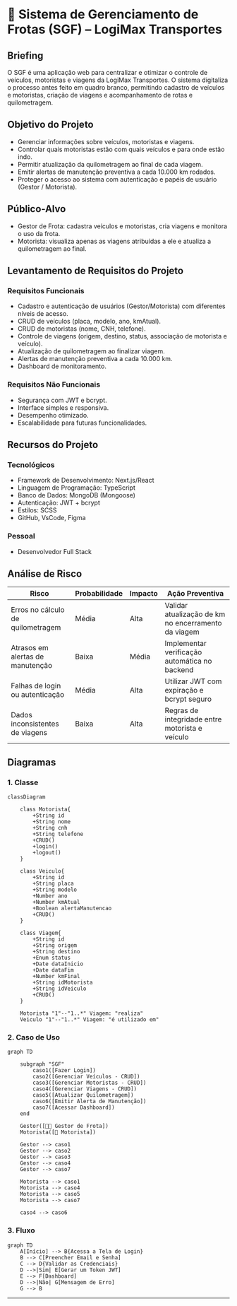 # 🚚 Sistema de Gerenciamento de Frotas (SGF) – LogiMax Transportes

## Briefing
O SGF é uma aplicação web para centralizar e otimizar o controle de veículos, motoristas e viagens da LogiMax Transportes. O sistema digitaliza o processo antes feito em quadro branco, permitindo cadastro de veículos e motoristas, criação de viagens e acompanhamento de rotas e quilometragem.

## Objetivo do Projeto
- Gerenciar informações sobre veículos, motoristas e viagens.
- Controlar quais motoristas estão com quais veículos e para onde estão indo.
- Permitir atualização da quilometragem ao final de cada viagem.
- Emitir alertas de manutenção preventiva a cada 10.000 km rodados.
- Proteger o acesso ao sistema com autenticação e papéis de usuário (Gestor / Motorista).

## Público-Alvo
- Gestor de Frota: cadastra veículos e motoristas, cria viagens e monitora o uso da frota.
- Motorista: visualiza apenas as viagens atribuídas a ele e atualiza a quilometragem ao final.

## Levantamento de Requisitos do Projeto

### Requisitos Funcionais
- Cadastro e autenticação de usuários (Gestor/Motorista) com diferentes níveis de acesso.
- CRUD de veículos (placa, modelo, ano, kmAtual).
- CRUD de motoristas (nome, CNH, telefone).
- Controle de viagens (origem, destino, status, associação de motorista e veículo).
- Atualização de quilometragem ao finalizar viagem.
- Alertas de manutenção preventiva a cada 10.000 km.
- Dashboard de monitoramento.

### Requisitos Não Funcionais
- Segurança com JWT e bcrypt.
- Interface simples e responsiva.
- Desempenho otimizado.
- Escalabilidade para futuras funcionalidades.

## Recursos do Projeto

### Tecnológicos
- Framework de Desenvolvimento: Next.js/React
- Linguagem de Programação: TypeScript
- Banco de Dados: MongoDB (Mongoose)
- Autenticação: JWT + bcrypt
- Estilos: SCSS
- GitHub, VsCode, Figma

### Pessoal
- Desenvolvedor Full Stack

## Análise de Risco

| Risco                           | Probabilidade | Impacto | Ação Preventiva                                  |
|----------------------------------|--------------|---------|--------------------------------------------------|
| Erros no cálculo de quilometragem| Média        | Alta    | Validar atualização de km no encerramento da viagem|
| Atrasos em alertas de manutenção | Baixa        | Média   | Implementar verificação automática no backend     |
| Falhas de login ou autenticação  | Média        | Alta    | Utilizar JWT com expiração e bcrypt seguro        |
| Dados inconsistentes de viagens  | Baixa        | Alta    | Regras de integridade entre motorista e veículo   |

## Diagramas

### 1. Classe

```mermaid
classDiagram

    class Motorista{
        +String id
        +String nome
        +String cnh
        +String telefone
        +CRUD()
        +login()
        +logout()
    }

    class Veiculo{
        +String id
        +String placa
        +String modelo
        +Number ano
        +Number kmAtual
        +Boolean alertaManutencao
        +CRUD()
    }

    class Viagem{
        +String id
        +String origem
        +String destino
        +Enum status
        +Date dataInicio
        +Date dataFim
        +Number kmFinal
        +String idMotorista
        +String idVeiculo
        +CRUD()
    }

    Motorista "1"--"1..*" Viagem: "realiza"
    Veiculo "1"--"1..*" Viagem: "é utilizado em"
```

### 2. Caso de Uso

```mermaid
graph TD

    subgraph "SGF"
        caso1([Fazer Login])
        caso2([Gerenciar Veículos - CRUD])
        caso3([Gerenciar Motoristas - CRUD])
        caso4([Gerenciar Viagens - CRUD])
        caso5([Atualizar Quilometragem])
        caso6([Emitir Alerta de Manutenção])
        caso7([Acessar Dashboard])
    end

    Gestor([👨‍💼 Gestor de Frota])
    Motorista([🚚 Motorista])

    Gestor --> caso1
    Gestor --> caso2
    Gestor --> caso3
    Gestor --> caso4
    Gestor --> caso7

    Motorista --> caso1
    Motorista --> caso4
    Motorista --> caso5
    Motorista --> caso7

    caso4 --> caso6
```

### 3. Fluxo

```mermaid
graph TD
    A[Início] --> B{Acessa a Tela de Login}
    B --> C[Preencher Email e Senha]
    C --> D{Validar as Credenciais}
    D -->|Sim| E[Gerar um Token JWT]
    E --> F[Dashboard]
    D -->|Não| G[Mensagem de Erro]
    G --> B
```

---
